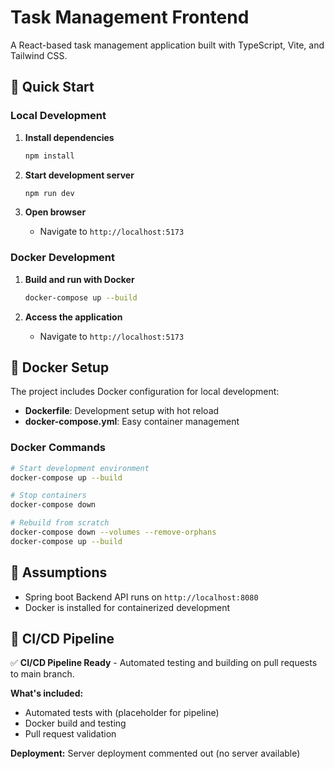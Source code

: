 # Task Management Frontend

A React-based task management application built with TypeScript, Vite, and Tailwind CSS.

## 🚀 Quick Start

### Local Development

1. **Install dependencies**
   ```bash
   npm install
   ```

2. **Start development server**
   ```bash
   npm run dev
   ```

3. **Open browser**
   - Navigate to `http://localhost:5173`

### Docker Development

1. **Build and run with Docker**
   ```bash
   docker-compose up --build
   ```

2. **Access the application**
   - Navigate to `http://localhost:5173`

## 🐳 Docker Setup

The project includes Docker configuration for local development:

- **Dockerfile**: Development setup with hot reload
- **docker-compose.yml**: Easy container management

### Docker Commands

```bash
# Start development environment
docker-compose up --build

# Stop containers
docker-compose down

# Rebuild from scratch
docker-compose down --volumes --remove-orphans
docker-compose up --build
```

## 📝 Assumptions

- Spring boot Backend API runs on `http://localhost:8080`
- Docker is installed for containerized development

## 🚀 CI/CD Pipeline

✅ **CI/CD Pipeline Ready** - Automated testing and building on pull requests to main branch.

**What's included:**
- Automated tests with (placeholder for pipeline)
- Docker build and testing
- Pull request validation

**Deployment:** Server deployment commented out (no server available)
